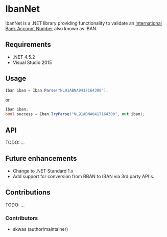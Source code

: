 ﻿# IbanNet

IbanNet is a .NET library providing functionality to validate an [International Bank Account Number](https://en.wikipedia.org/wiki/International_Bank_Account_Number) also known as IBAN.

## Requirements

- .NET 4.5.2
- Visual Studio 2015

## Usage

```csharp
Iban iban = Iban.Parse("NL91ABNA0417164300");
```
or

```csharp
Iban iban;
bool success = Iban.TryParse("NL91ABNA0417164300", out iban);
```

## API

TODO: ...

## Future enhancements
- Change to .NET Standard 1.x
- Add support for conversion from BBAN to IBAN via 3rd party API's.

## Contributions

TODO: ...

### Contributors
- skwas (author/maintainer)